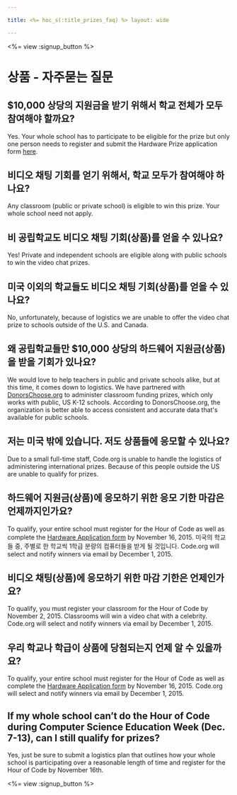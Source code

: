 ```yaml
---

title: <%= hoc_s(:title_prizes_faq) %> layout: wide

---
```


<%= view :signup_button %>

# 상품 - 자주묻는 질문

## $10,000 상당의 지원금을 받기 위해서 학교 전체가 모두 참여해야 할까요?

Yes. Your whole school has to participate to be eligible for the prize but only one person needs to register and submit the Hardware Prize application form [here](<%= resolve_url('/prizes') %>).

## 비디오 채팅 기회를 얻기 위해서, 학교 모두가 참여해야 하나요?

Any classroom (public or private school) is eligible to win this prize. Your whole school need not apply.

## 비 공립학교도 비디오 채팅 기회(상품)를 얻을 수 있나요?

Yes! Private and independent schools are eligible along with public schools to win the video chat prizes.

## 미국 이외의 학교들도 비디오 채팅 기회(상품)를 얻을 수 있나요?

No, unfortunately, because of logistics we are unable to offer the video chat prize to schools outside of the U.S. and Canada.

## 왜 공립학교들만 $10,000 상당의 하드웨어 지원금(상품)을 받을 기회가 있나요?

We would love to help teachers in public and private schools alike, but at this time, it comes down to logistics. We have partnered with [DonorsChoose.org](http://donorschoose.org) to administer classroom funding prizes, which only works with public, US K-12 schools. According to DonorsChoose.org, the organization is better able to access consistent and accurate data that's available for public schools.

## 저는 미국 밖에 있습니다. 저도 상품들에 응모할 수 있나요?

Due to a small full-time staff, Code.org is unable to handle the logistics of administering international prizes. Because of this people outside the US are unable to qualify for prizes.

## 하드웨어 지원금(상품)에 응모하기 위한 응모 기한 마감은 언제까지인가요?

To qualify, your entire school must register for the Hour of Code as well as complete the [Hardware Application form](<%= resolve_url('/prizes') %>) by November 16, 2015. 미국의 학교들 중, 주별로 한 학교씩 1학급 분량의 컴퓨터들을 받게 될 것입니다. Code.org will select and notify winners via email by December 1, 2015.

## 비디오 채팅(상품)에 응모하기 위한 마감 기한은 언제인가요?

To qualify, you must register your classroom for the Hour of Code by November 2, 2015. Classrooms will win a video chat with a celebrity. Code.org will select and notify winners via email by December 1, 2015.

## 우리 학교나 학급이 상품에 당첨되는지 언제 알 수 있을까요?

To qualify, your entire school must register for the Hour of Code as well as complete the [Hardware Application form](<%= resolve_url('/prizes') %>) by November 16, 2015. Code.org will select and notify winners via email by December 1, 2015.

## If my whole school can’t do the Hour of Code during Computer Science Education Week (Dec. 7-13), can I still qualify for prizes?

Yes, just be sure to submit a logistics plan that outlines how your whole school is participating over a reasonable length of time and register for the Hour of Code by November 16th.

<%= view :signup_button %>